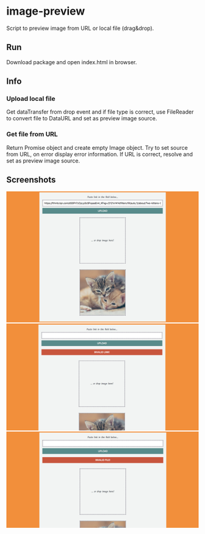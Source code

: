 # image-preview

Script to preview image from URL or local file (drag&drop).  
  
## Run  
Download package and open index.html in browser.
  
## Info  
  
### Upload local file
Get dataTransfer from drop event and if file type is correct, use FileReader to convert file to DataURL and set as preview image source.  
  
### Get file from URL  
Return Promise object and create empty Image object. Try to set source from URL, on error display error information. If URL is correct, resolve and set as preview image source.
  
## Screenshots  
![Screenshot1 1](https://raw.githubusercontent.com/NoemiRozpara/image-preview/master/screenshots/1.png)  
![Screenshot1 2](https://raw.githubusercontent.com/NoemiRozpara/image-preview/master/screenshots/2.png)  
![Screenshot1 3](https://raw.githubusercontent.com/NoemiRozpara/image-preview/master/screenshots/3.png)
  
